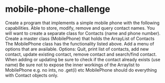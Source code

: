 # mobile-phone-challenge

Create a program that implements a simple mobile phone with the following capabilities.
Able to store, modify, remove and query contact names.
You will want to create a separate class for Contacts (name and phone number).
Create a master class (MobilePhone) that holds the ArrayList of Contacts
The MobilePhone class has the functionality listed above.
Add a menu of options that are available.
Options:  Quit, print list of contacts, add new contact, update existing contact, remove contact
and search/find contact.
When adding or updating be sure to check if the contact already exists (use name)
Be sure not to expose the inner workings of the Arraylist to MobilePhone
e.g. no ints, no .get(i) etc
MobilePhone should do everything with Contact objects only.

